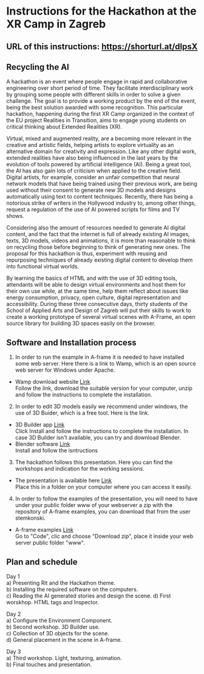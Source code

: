 # Instructions for the Hackathon at the XR Camp in Zagreb

## URL of this instructions: https://shorturl.at/dlpsX

## Recycling the AI

A hackathon is an event where people engage in rapid and collaborative engineering over short period of time. They facilitate interdisciplinary work by grouping some people with different skills in order to solve a given challenge. The goal is to provide a working product by the end of the event, being the best solution awarded with some recognition. This particular hackathon, happening during the first XR Camp organized in the context of the EU project Realities in Transition, aims to engage young students on critical thinking about Extended Realities (XR).

Virtual, mixed and augmented reality, are a becoming more relevant in the creative and artistic fields, helping artists to explore virtuality as an alternative domain for creativity and expression. Like any other digital work, extended realities have also being influenced in the last years by the evolution of tools powered by artificial intelligence (AI). Being a great tool, the AI has also gain lots of criticism when applied to the creative field. Digital artists, for example, consider an unfair competition that neural network models that have being trained using their previous work, are being used without their consent to generate new 3D models and designs automatically using text to content techniques. Recently, there has being a notorious strike of writers in the Hollywood industry to, among other things, request a regulation of the use of AI powered scripts for films and TV shows.

Considering also the amount of resources needed to generate AI digital content, and the fact that the internet is full of already existing AI images, texts, 3D models, videos and animations, it is more than reasonable to think on recycling those before beginning to think of generating new ones. The proposal for this hackathon is thus, experiment with reusing and repurposing techniques of already existing digital content to develop them into functional virtual worlds.

By learning the basics of HTML and with the use of 3D editing tools, attendants will be able to design virtual environments and host them for their own use while, at the same time, help them reflect about issues like energy consumption, privacy, open culture, digital representation and accessibility. During these three consecutive days, thirty students of the School of Applied Arts and Design of Zagreb will put their skills to work to create a working prototype of several virtual scenes with A-Frame, an open source library for building 3D spaces easily on the browser.

## Software and Installation process

1) In order to run the example in A-frame it is needed to have installed some web server. Here there is a link to Wamp, which is an open source web server for Windows under Apache.
- Wamp download website [Link](https://www.wampserver.com/en/)  
Follow the link, download the suitable version for your computer, unzip and follow the instructions to complete the installation.

2) In order to edit 3D models easily we recommend under windows, the use of 3D Buider, which is a free tool. Here is the link.
- 3D Builder app [Link](https://apps.microsoft.com/detail/3d-builder/9WZDNCRFJ3T6)  
Click Install and follow the instructions to complete the installation. In case 3D Builder isn't available, you can try and download Blender.
- Blender software [Link](https://www.blender.org/download/)   
Install and follow the isntructions  

3) The hackathon follows this presentation. Here you can find the workshops and indication for the working sessions. 
- The presentation is available here [Link](https://github.com/LaVerbenaElectronica/vr/blob/main/hackaton/Recycling%20the%20AI%20-%20Hackathon.pptx.pdf)  
Place this in a folder on your computer where you can access it easily.

4) In order to follow the examples of the presentation, you will need to have under your public folder www of your webserver a zip with the repository of A-frame examples, you can download that from the user stemkonski.
- A-frame examples [Link](https://github.com/stemkoski/A-Frame-Examples)  
Go to "Code", clic and choose "Download zip", place it inside your web server public folder "www".

## Plan and schedule
Day 1  
a) Presenting Rit and the Hackathon theme.   
b) Installing the required software on the computers.   
c) Reading the AI generated stories and design the scene.
d) First worskhop. HTML tags and Inspector.   

Day 2  
a) Configure the Environment Component.     
b) Second workshop. 3D Builder use.  
c) Collection of 3D objects for the scene.  
d) General placement in the scene in A-frame.     

Day 3  
a) Third workshop. Light, texturing, animation.     
b) Final touches and presentation.   
